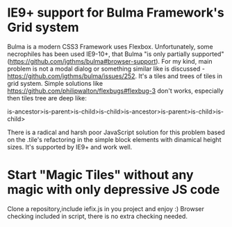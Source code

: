 # IE9+ support for Bulma Framework's Grid system

Bulma is a modern CSS3 Framework uses Flexbox. Unfortunately, some necrophiles has been used IE9-10+, that Bulma "is only partially supported" (https://github.com/jgthms/bulma#browser-support). For my kind, main problem is not a modal dialog or something similar like is discussed - https://github.com/jgthms/bulma/issues/252. It's a tiles and trees of tiles in grid system. Simple solutions like https://github.com/philipwalton/flexbugs#flexbug-3 don't works, especially then tiles tree are deep like: 

is-ancestor>is-parent>is-child>is-child>is-ancestor>is-parent>is-child>is-child>

There is a radical and harsh poor JavaScript solution for this problem based on the .tile's refactoring in the simple block elements with dinamical height sizes. It's supported by IE9+ and work well. 

# Start "Magic Tiles" without any magic with only depressive JS code

Clone a repository,include iefix.js in you project and enjoy :) 
Browser checking included in script, there is no extra checking needed.

